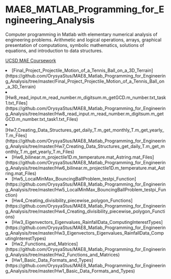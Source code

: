 # MAE8_MATLAB_Programming_for_Engineering_Analysis
Computer programming in Matlab with elementary numerical analysis of engineering problems. Arithmetic and logical operations, arrays, graphical presentation of computations, symbolic mathematics, solutions of equations, and introduction to data structures.

[UCSD MAE Coursework](https://www.ucsd.edu/catalog/courses/MAE.html)
<li> [Final_Project_Projectile_Motion_of_a_Tennis_Ball_on_a_3D_Terrain](https://github.com/OrysyaStus/MAE8_Matlab_Programming_for_Engineering_Analysis/tree/master/Final_Project_Projectile_Motion_of_a_Tennis_Ball_on_a_3D_Terrain) </li>
<li> [Hw8_read_input.m_read_number.m_digitsum.m_getGCD.m_number.txt_task1.txt_Files](https://github.com/OrysyaStus/MAE8_Matlab_Programming_for_Engineering_Analysis/tree/master/Hw8_read_input.m_read_number.m_digitsum.m_getGCD.m_number.txt_task1.txt_Files) </li>
<li> [Hw7_Creating_Data_Structures_get_daily_T.m_get_monthly_T.m_get_yearly_T.m_Files](https://github.com/OrysyaStus/MAE8_Matlab_Programming_for_Engineering_Analysis/tree/master/Hw7_Creating_Data_Structures_get_daily_T.m_get_monthly_T.m_get_yearly_T.m_Files) </li>
<li> [Hw6_bilinear.m_projectile1D.m_temperature.mat_Astring.mat_Files](https://github.com/OrysyaStus/MAE8_Matlab_Programming_for_Engineering_Analysis/tree/master/Hw6_bilinear.m_projectile1D.m_temperature.mat_Astring.mat_Files) </li>
<li> [Hw5_LocalMinMax_BouncingBallProblem_testpi_Function](https://github.com/OrysyaStus/MAE8_Matlab_Programming_for_Engineering_Analysis/tree/master/Hw5_LocalMinMax_BouncingBallProblem_testpi_Function) </li> 
<li> [Hw4_Creating_divisibility_piecewise_polygon_Functions](https://github.com/OrysyaStus/MAE8_Matlab_Programming_for_Engineering_Analysis/tree/master/Hw4_Creating_divisibility_piecewise_polygon_Functions) </li>
<li> [Hw3_Eigenvectors_Eigenvalues_RainfallData_ComputingInterestTypes](https://github.com/OrysyaStus/MAE8_Matlab_Programming_for_Engineering_Analysis/tree/master/Hw3_Eigenvectors_Eigenvalues_RainfallData_ComputingInterestTypes) </li>
<li> [Hw2_Functions_and_Matrices](https://github.com/OrysyaStus/MAE8_Matlab_Programming_for_Engineering_Analysis/tree/master/Hw2_Functions_and_Matrices) </li>
<li> [Hw1_Basic_Data_Formats_and_Types](https://github.com/OrysyaStus/MAE8_Matlab_Programming_for_Engineering_Analysis/tree/master/Hw1_Basic_Data_Formats_and_Types) </li>

